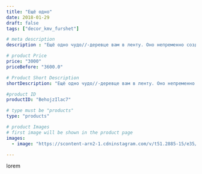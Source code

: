 ```yaml
---
title: "Ещё одно"
date: 2018-01-29
draft: false
tags: ["decor_kmv_furshet"]

# meta description
description : "Ещё одно чудо//-деревце вам в ленту. Оно непременно создаст уют и тепло в вашем доме, а буйство ярких красок просто будет радовать глаз."

# product Price
price: "3000"
priceBefore: "3600.0"

# Product Short Description
shortDescription: "Ещё одно чудо//-деревце вам в ленту. Оно непременно создаст уют и тепло в вашем доме, а буйство ярких красок просто будет радовать глаз."

#product ID
productID: "BehojzIlac7"

# type must be "products"
type: "products"

# product Images
# first image will be shown in the product page
images:
  - image: "https://scontent-arn2-1.cdninstagram.com/v/t51.2885-15/e35/26392060_1763664647017449_6656355549589798912_n.jpg?se=7&tp=1&_nc_ht=scontent-arn2-1.cdninstagram.com&_nc_cat=109&_nc_ohc=c8JaaVyWEBwAX8YEdaS&oh=1e9488e7cf22e44ee78cda271994ea44&oe=6072AEEE&ig_cache_key=MTcwMjgyMDUxNjA2OTc0NjQ5MQ%3D%3D.2"

---
```

lorem
